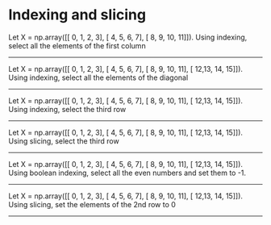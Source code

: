 # Indexing and slicing 

Let X = np.array([[ 0, 1, 2, 3], [ 4, 5, 6, 7], [ 8, 9, 10, 11]]). Using indexing, select all the elements of the first column

---

Let X = np.array([[ 0, 1, 2, 3], [ 4, 5, 6, 7], [ 8, 9, 10, 11], [ 12,13, 14, 15]]). Using indexing, select all the elements of the diagonal

---

Let X = np.array([[ 0, 1, 2, 3], [ 4, 5, 6, 7], [ 8, 9, 10, 11], [ 12,13, 14, 15]]). Using indexing, select the third row

---

Let X = np.array([[ 0, 1, 2, 3], [ 4, 5, 6, 7], [ 8, 9, 10, 11], [ 12,13, 14, 15]]). Using slicing, select the third row

---

Let X = np.array([[ 0, 1, 2, 3], [ 4, 5, 6, 7], [ 8, 9, 10, 11], [ 12,13, 14, 15]]). Using boolean indexing, select all the even numbers and set them to -1.

---

Let X = np.array([[ 0, 1, 2, 3], [ 4, 5, 6, 7], [ 8, 9, 10, 11], [ 12,13, 14, 15]]). Using slicing, set the elements of the 2nd row to 0

---

